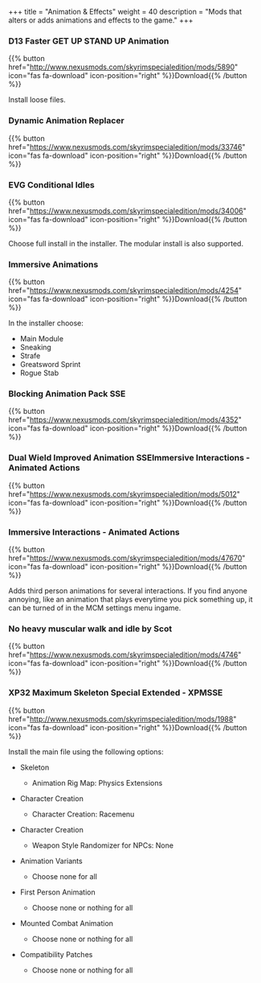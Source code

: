 +++
title = "Animation & Effects"
weight = 40
description = "Mods that alters or adds animations and effects to the game."
+++

### D13 Faster GET UP STAND UP Animation
{{% button href="http://www.nexusmods.com/skyrimspecialedition/mods/5890" icon="fas fa-download" icon-position="right" %}}Download{{% /button %}}

Install loose files.

### Dynamic Animation Replacer
{{% button href="https://www.nexusmods.com/skyrimspecialedition/mods/33746" icon="fas fa-download" icon-position="right" %}}Download{{% /button %}}

### EVG Conditional Idles
{{% button href="https://www.nexusmods.com/skyrimspecialedition/mods/34006" icon="fas fa-download" icon-position="right" %}}Download{{% /button %}}

Choose full install in the installer. The modular install is also supported.

### Immersive Animations
{{% button href="https://www.nexusmods.com/skyrimspecialedition/mods/4254" icon="fas fa-download" icon-position="right" %}}Download{{% /button %}}

In the installer choose:

* Main Module
* Sneaking
* Strafe
* Greatsword Sprint
* Rogue Stab

### Blocking Animation Pack SSE
{{% button href="https://www.nexusmods.com/skyrimspecialedition/mods/4352" icon="fas fa-download" icon-position="right" %}}Download{{% /button %}}

### Dual Wield Improved Animation SSEImmersive Interactions - Animated Actions
{{% button href="https://www.nexusmods.com/skyrimspecialedition/mods/5012" icon="fas fa-download" icon-position="right" %}}Download{{% /button %}}

### Immersive Interactions - Animated Actions
{{% button href="https://www.nexusmods.com/skyrimspecialedition/mods/47670" icon="fas fa-download" icon-position="right" %}}Download{{% /button %}}

Adds third person animations for several interactions. If you find anyone annoying, like an animation that plays everytime you pick something up, it can be turned of in the MCM settings menu ingame.

### No heavy muscular walk and idle by Scot
{{% button href="https://www.nexusmods.com/skyrimspecialedition/mods/4746" icon="fas fa-download" icon-position="right" %}}Download{{% /button %}}

### XP32 Maximum Skeleton Special Extended - XPMSSE
{{% button href="http://www.nexusmods.com/skyrimspecialedition/mods/1988" icon="fas fa-download" icon-position="right" %}}Download{{% /button %}}

Install the main file using the following options:

* Skeleton
	* Animation Rig Map: Physics Extensions

* Character Creation
	* Character Creation: Racemenu

* Character Creation
	* Weapon Style Randomizer for NPCs: None

* Animation Variants
	* Choose none for all

* First Person Animation
	* Choose none or nothing for all

* Mounted Combat Animation
	* Choose none or nothing for all

* Compatibility Patches
	* Choose none or nothing for all